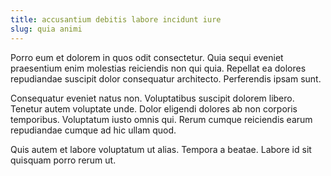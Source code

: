 ```yaml
---
title: accusantium debitis labore incidunt iure
slug: quia animi
---
```


Porro eum et dolorem in quos odit consectetur. Quia sequi eveniet praesentium enim molestias reiciendis non qui quia. Repellat ea dolores repudiandae suscipit dolor consequatur architecto. Perferendis ipsam sunt.

Consequatur eveniet natus non. Voluptatibus suscipit dolorem libero. Tenetur autem voluptate unde. Dolor eligendi dolores ab non corporis temporibus. Voluptatum iusto omnis qui. Rerum cumque reiciendis earum repudiandae cumque ad hic ullam quod.

Quis autem et labore voluptatum ut alias. Tempora a beatae. Labore id sit quisquam porro rerum ut.
